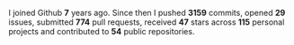 
I joined Github **7** years ago. Since then I pushed **3159** commits, opened **29** issues, submitted **774** pull requests, received **47** stars across **115** personal projects and contributed to **54** public repositories.
